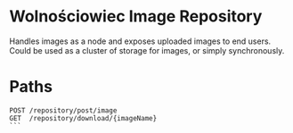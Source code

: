 Wolnościowiec Image Repository
==============================

Handles images as a node and exposes uploaded images
to end users. Could be used as a cluster of storage
for images, or simply synchronously.

Paths
=====

````
POST /repository/post/image
GET  /repository/download/{imageName}
```